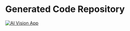 # Generated Code Repository

[![AI Vision App](https://image.thum.io/get/auth/73022-ai/https://ai.onlyvision.de/p/229)](https://webapps.store/p/229)